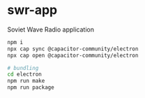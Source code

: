 # swr-app
Soviet Wave Radio application

```bash
npm i
npx cap sync @capacitor-community/electron
npx cap open @capacitor-community/electron

# bundling
cd electron
npm run make
npm run package
```


